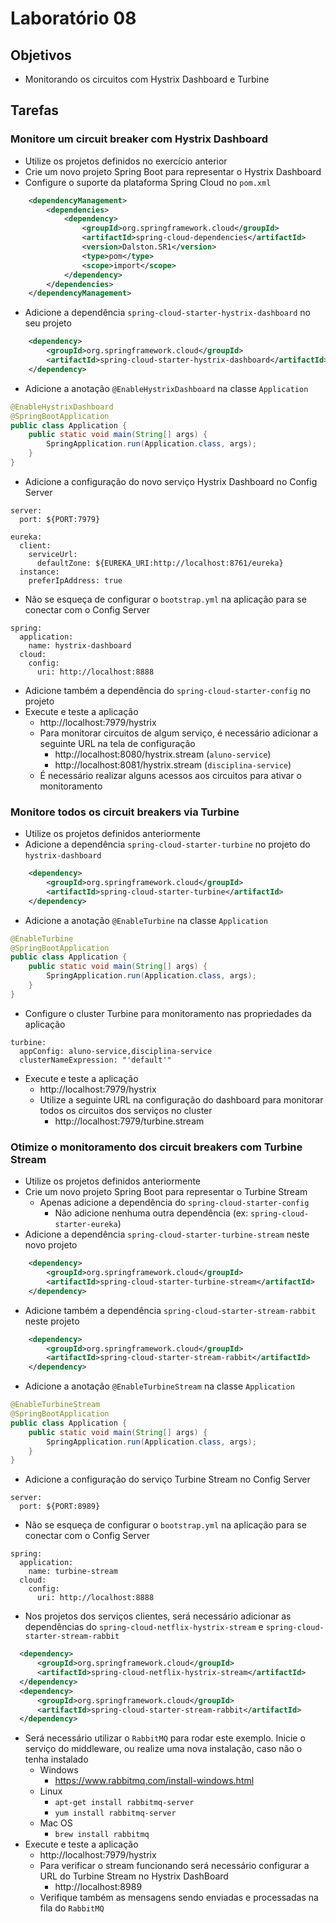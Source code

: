 # Laboratório 08

## Objetivos
- Monitorando os circuitos com Hystrix Dashboard e Turbine

## Tarefas

### Monitore um circuit breaker com Hystrix Dashboard
- Utilize os projetos definidos no exercício anterior
- Crie um novo projeto Spring Boot para representar o Hystrix Dashboard
- Configure o suporte da plataforma Spring Cloud no `pom.xml`
```xml
    <dependencyManagement>
        <dependencies>
            <dependency>
                <groupId>org.springframework.cloud</groupId>
                <artifactId>spring-cloud-dependencies</artifactId>
                <version>Dalston.SR1</version>
                <type>pom</type>
                <scope>import</scope>
            </dependency>
        </dependencies>
    </dependencyManagement>
```
- Adicione a dependência `spring-cloud-starter-hystrix-dashboard` no seu projeto
```xml
    <dependency>
        <groupId>org.springframework.cloud</groupId>
        <artifactId>spring-cloud-starter-hystrix-dashboard</artifactId>
    </dependency>
```
- Adicione a anotação `@EnableHystrixDashboard` na classe `Application`
```java
@EnableHystrixDashboard
@SpringBootApplication
public class Application {
    public static void main(String[] args) {
        SpringApplication.run(Application.class, args);
    }
}
```
- Adicione a configuração do novo serviço Hystrix Dashboard no Config Server
```
server:
  port: ${PORT:7979}

eureka:
  client:
    serviceUrl:
      defaultZone: ${EUREKA_URI:http://localhost:8761/eureka}
  instance:
    preferIpAddress: true
```
- Não se esqueça de configurar o `bootstrap.yml` na aplicação para se conectar com o Config Server
```
spring:
  application:
    name: hystrix-dashboard
  cloud:
    config:
      uri: http://localhost:8888  
```
- Adicione também a dependência do `spring-cloud-starter-config` no projeto
- Execute e teste a aplicação
  - http://localhost:7979/hystrix
  - Para monitorar circuitos de algum serviço, é necessário adicionar a seguinte URL na tela de configuração
    - http://localhost:8080/hystrix.stream (`aluno-service`)
    - http://localhost:8081/hystrix.stream (`disciplina-service`)
  - É necessário realizar alguns acessos aos circuitos para ativar o monitoramento

### Monitore todos os circuit breakers via Turbine
- Utilize os projetos definidos anteriormente
- Adicione a dependência `spring-cloud-starter-turbine` no projeto do `hystrix-dashboard`
```xml
    <dependency>
        <groupId>org.springframework.cloud</groupId>
        <artifactId>spring-cloud-starter-turbine</artifactId>
    </dependency>
```
- Adicione a anotação `@EnableTurbine` na classe `Application`
```java
@EnableTurbine
@SpringBootApplication
public class Application {
    public static void main(String[] args) {
        SpringApplication.run(Application.class, args);
    }
}
```
- Configure o cluster Turbine para monitoramento nas propriedades da aplicação
```
turbine:
  appConfig: aluno-service,disciplina-service
  clusterNameExpression: "'default'"    
```
- Execute e teste a aplicação
  - http://localhost:7979/hystrix
  - Utilize a seguinte URL na configuração do dashboard para monitorar todos os circuitos dos serviços no cluster
    - http://localhost:7979/turbine.stream

### Otimize o monitoramento dos circuit breakers com Turbine Stream
- Utilize os projetos definidos anteriormente
- Crie um novo projeto Spring Boot para representar o Turbine Stream
  - Apenas adicione a dependência do `spring-cloud-starter-config`
    - Não adicione nenhuma outra dependência (ex: `spring-cloud-starter-eureka`)
- Adicione a dependência `spring-cloud-starter-turbine-stream` neste novo projeto
```xml
    <dependency>
        <groupId>org.springframework.cloud</groupId>
        <artifactId>spring-cloud-starter-turbine-stream</artifactId>
    </dependency>
```
- Adicione também a dependência `spring-cloud-starter-stream-rabbit` neste projeto
```xml
    <dependency>
        <groupId>org.springframework.cloud</groupId>
        <artifactId>spring-cloud-starter-stream-rabbit</artifactId>
    </dependency>
```
- Adicione a anotação `@EnableTurbineStream` na classe `Application`
```java
@EnableTurbineStream
@SpringBootApplication
public class Application {
    public static void main(String[] args) {
        SpringApplication.run(Application.class, args);
    }
}
```
- Adicione a configuração do serviço Turbine Stream no Config Server
```
server:
  port: ${PORT:8989}
```
- Não se esqueça de configurar o `bootstrap.yml` na aplicação para se conectar com o Config Server
```
spring:
  application:
    name: turbine-stream
  cloud:
    config:
      uri: http://localhost:8888  
```
- Nos projetos dos serviços clientes, será necessário adicionar as dependências do `spring-cloud-netflix-hystrix-stream` e `spring-cloud-starter-stream-rabbit`
```xml
  <dependency>
      <groupId>org.springframework.cloud</groupId>
      <artifactId>spring-cloud-netflix-hystrix-stream</artifactId>
  </dependency>
  <dependency>
      <groupId>org.springframework.cloud</groupId>
      <artifactId>spring-cloud-starter-stream-rabbit</artifactId>
  </dependency>
```
- Será necessário utilizar o `RabbitMQ` para rodar este exemplo. Inicie o serviço do middleware, ou realize uma nova instalação, caso não o tenha instalado
  - Windows
    - https://www.rabbitmq.com/install-windows.html
  - Linux
    - `apt-get install rabbitmq-server`
    - `yum install rabbitmq-server`
  - Mac OS
    - `brew install rabbitmq`
- Execute e teste a aplicação
  - http://localhost:7979/hystrix
  - Para verificar o stream funcionando será necessário configurar a URL do Turbine Stream no Hystrix DashBoard
    - http://localhost:8989
  - Verifique também as mensagens sendo enviadas e processadas na fila do `RabbitMQ`
